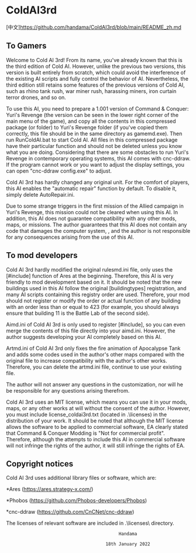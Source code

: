 # ColdAI3rd
[中文]https://github.com/handama/ColdAI3rd/blob/main/README_zh.md

To Gamers
---------

Welcome to Cold AI 3rd! From its name, you've already known that this is the third edition of Cold AI. However, unlike the previous two versions, this version is built entirely from scratch, which could avoid the interference of the existing AI scripts and fully control the behavior of AI. Nevertheless, the third edition still retains some features of the previous versions of Cold AI, such as rhino tank rush, war miner rush, harassing miners, iron curtain terror drones, and so on.

To use this AI, you need to prepare a 1.001 version of Command & Conquer: Yuri's Revenge (the version can be seen in the lower right corner of the main menu of the game), and copy all the contents in this compressed package (or folder) to Yuri's Revenge folder (if you've copied them correctly, this file should be in the same directory as gamemd.exe). Then run RunColdAI.bat to start Cold AI. All files in this compressed package have their particular function and should not be deleted unless you know what you are doing. Considering that there are some obstacles to run Yuri's Revenge in contemporary operating systems, this AI comes with cnc-ddraw. If the program cannot work or you want to adjust the display settings, you can open "cnc-ddraw config.exe" to adjust.

Cold AI 3rd has hardly changed any original unit. For the comfort of players, this AI enables the "automatic repair" function by default. To disable it, simply delete AutoRepair.ini.

Due to some strange triggers in the first mission of the Allied campaign in Yuri's Revenge, this mission could not be cleared when using this AI. In addition, this AI does not guarantee compatibility with any other mods, maps, or missions. The author guarantees that this AI does not contain any code that damages the computer system, , and the author is not responsible for any consequences arising from the use of this AI.


To mod developers
---------

Cold AI 3rd hardly modified the original rulesmd.ini file, only uses the [#include] function of Ares at the beginning. Therefore, this AI is very friendly to mod development based on it. It should be noted that the new buildings used in this AI follow the original [buildingtypes] registration, and many AI scripts containing this registry order are used. Therefore, your mod should not register or modify the order or actual function of any building with an order less than or equal to 423 (for example, you should always ensure that building 11 is the Battle Lab of the second side).

Aimd.ini of Cold AI 3rd is only used to register [#include], so you can even merge the contents of this file directly into your aimd.ini. However, the author suggests developing your AI completely based on this AI.

Artmd.ini of Cold AI 3rd only fixes the fire animation of Apocalypse Tank and adds some codes used in the author's other maps compared with the original file to increase compatibility with the author's other works. Therefore, you can delete the artmd.ini file, continue to use your existing file.

The author will not answer any questions in the customization, nor will he be responsible for any questions arising therefrom.

Cold AI 3rd uses an MIT license, which means you can use it in your mods, maps, or any other works at will without the consent of the author. However, you must include license_coldai3rd.txt (located in .\licenses\) in the distribution of your work. It should be noted that although the MIT license allows the software to be applied to commercial software, EA clearly stated that Command & Conquer Modding is "Not for commercial profit". Therefore, although the attempts to include this AI in commercial software will not infringe the rights of the author, it will still infringe the rights of EA.


Copyright notices
---------

Cold AI 3rd uses additional library files or software, which are:

*Ares (https://ares.strategy-x.com/)

*Phobos (https://github.com/Phobos-developers/Phobos)

*cnc-ddraw (https://github.com/CnCNet/cnc-ddraw)

The licenses of relevant software are included in .\licenses\ directory.

                                               Handama

                                          18th January 2022
